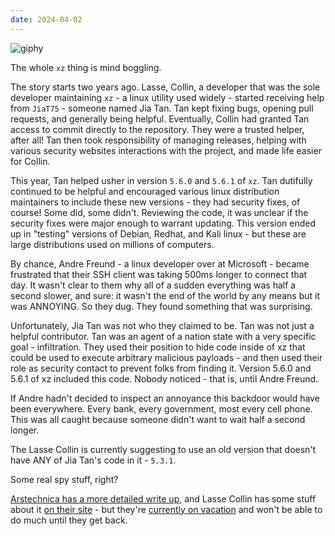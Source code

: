 ```yaml
---
date: 2024-04-02
---
```


![giphy][giphy]

The whole `xz` thing is mind boggling.

The story starts two years ago.  Lasse, Collin, a developer that was the sole developer
maintaining `xz` - a linux utility used widely - started receiving help from `JiaT75` -
someone named Jia Tan.  Tan kept fixing bugs, opening pull requests, and generally being
helpful.  Eventually, Collin had granted Tan access to commit directly to the repository.
They were a trusted helper, after all!  Tan then took responsibility of managing releases,
helping with various security websites interactions with the project, and made life easier
for Collin.

This year, Tan helped usher in version `5.6.0` and `5.6.1` of `xz`.  Tan dutifully continued
to be helpful and encouraged various linux distribution maintainers to include these new
versions - they had security fixes, of course!  Some did, some didn't.  Reviewing the code,
it was unclear if the security fixes were major enough to warrant updating.  This version
ended up in "testing" versions of Debian, Redhat, and Kali linux - but these are large distributions
used on millions of computers.

By chance, Andre Freund - a linux developer over at Microsoft - became frustrated that their SSH
client was taking 500ms longer to connect that day.  It wasn't clear to them why all of a sudden
everything was half a second slower, and sure: it wasn't the end of the world by any means but it
was ANNOYING.  So they dug.  They found something that was surprising.

Unfortunately, Jia Tan was not who they claimed to be.  Tan was not just a helpful contributor. 
Tan was an agent of a nation state with a very specific goal - infiltration. They used their position
to hide code inside of xz that could be used to execute arbitrary malicious payloads - and then used
their role as security contact to prevent folks from finding it.  Version 5.6.0 and 5.6.1 of xz included
this code.  Nobody noticed - that is, until Andre Freund.

If Andre hadn't decided to inspect an annoyance this backdoor would have been everywhere.  Every bank,
every government, most every cell phone.  This was all caught because someone didn't want to wait half a
second longer.

The Lasse Collin is currently suggesting to use an old version that doesn't have ANY of Jia Tan's code in it - `5.3.1`.

Some real spy stuff, right?

[Arstechnica has a more detailed write up][ars], and Lasse Collin has some stuff
about it [on their site][collin] - but they're [currently on vacation][lkml] and won't be able
to do much until they get back.

[lkml]: https://lkml.org/lkml/2024/3/30/188

[ars]: https://arstechnica.com/security/2024/04/what-we-know-about-the-xz-utils-backdoor-that-almost-infected-the-world/

[collin]: https://tukaani.org/xz-backdoor/ 

[giphy]: https://media.giphy.com/media/fe4fKuYJPsVvHLPm86/giphy.gif
